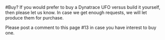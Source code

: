 #Buy?
If you would prefer to buy a Dynatrace UFO versus build it yourself, 
then please let us know. In case we get enough requests, 
we will let produce them for purchase. 

Please post a comment to this page #13 in case you have interest to buy one.
 
